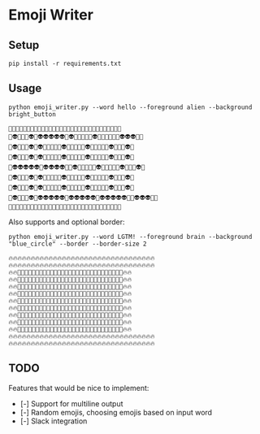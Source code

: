 # Emoji Writer

## Setup

```
pip install -r requirements.txt
```

## Usage

`python emoji_writer.py --word hello --foreground alien --background bright_button`

```
🔆🔆🔆🔆🔆🔆🔆🔆🔆🔆🔆🔆🔆🔆🔆🔆🔆🔆🔆🔆🔆🔆🔆🔆🔆🔆🔆🔆🔆🔆🔆
🔆👽🔆🔆🔆👽🔆👽👽👽👽👽🔆👽🔆🔆🔆🔆🔆👽🔆🔆🔆🔆🔆🔆👽👽👽🔆🔆
🔆👽🔆🔆🔆👽🔆👽🔆🔆🔆🔆🔆👽🔆🔆🔆🔆🔆👽🔆🔆🔆🔆🔆👽🔆🔆🔆👽🔆
🔆👽🔆🔆🔆👽🔆👽🔆🔆🔆🔆🔆👽🔆🔆🔆🔆🔆👽🔆🔆🔆🔆🔆👽🔆🔆🔆👽🔆
🔆👽👽👽👽👽🔆👽👽👽👽🔆🔆👽🔆🔆🔆🔆🔆👽🔆🔆🔆🔆🔆👽🔆🔆🔆👽🔆
🔆👽🔆🔆🔆👽🔆👽🔆🔆🔆🔆🔆👽🔆🔆🔆🔆🔆👽🔆🔆🔆🔆🔆👽🔆🔆🔆👽🔆
🔆👽🔆🔆🔆👽🔆👽🔆🔆🔆🔆🔆👽🔆🔆🔆🔆🔆👽🔆🔆🔆🔆🔆👽🔆🔆🔆👽🔆
🔆👽🔆🔆🔆👽🔆👽👽👽👽👽🔆👽👽👽👽👽🔆👽👽👽👽👽🔆🔆👽👽👽🔆🔆
🔆🔆🔆🔆🔆🔆🔆🔆🔆🔆🔆🔆🔆🔆🔆🔆🔆🔆🔆🔆🔆🔆🔆🔆🔆🔆🔆🔆🔆🔆🔆
```

Also supports and optional border:

`python emoji_writer.py --word LGTM! --foreground brain --background "blue_circle" --border --border-size 2`

```
🔥🔥🔥🔥🔥🔥🔥🔥🔥🔥🔥🔥🔥🔥🔥🔥🔥🔥🔥🔥🔥🔥🔥🔥🔥🔥🔥🔥🔥🔥🔥🔥🔥
🔥🔥🔥🔥🔥🔥🔥🔥🔥🔥🔥🔥🔥🔥🔥🔥🔥🔥🔥🔥🔥🔥🔥🔥🔥🔥🔥🔥🔥🔥🔥🔥🔥
🔥🔥🔵🔵🔵🔵🔵🔵🔵🔵🔵🔵🔵🔵🔵🔵🔵🔵🔵🔵🔵🔵🔵🔵🔵🔵🔵🔵🔵🔵🔵🔥🔥
🔥🔥🔵🧠🔵🔵🔵🔵🔵🔵🧠🧠🧠🔵🔵🧠🧠🧠🧠🧠🔵🧠🔵🔵🔵🧠🔵🔵🧠🔵🔵🔥🔥
🔥🔥🔵🧠🔵🔵🔵🔵🔵🧠🔵🔵🔵🧠🔵🔵🔵🧠🔵🔵🔵🧠🧠🔵🧠🧠🔵🔵🧠🔵🔵🔥🔥
🔥🔥🔵🧠🔵🔵🔵🔵🔵🧠🔵🔵🔵🔵🔵🔵🔵🧠🔵🔵🔵🧠🔵🧠🔵🧠🔵🔵🧠🔵🔵🔥🔥
🔥🔥🔵🧠🔵🔵🔵🔵🔵🧠🔵🔵🔵🔵🔵🔵🔵🧠🔵🔵🔵🧠🔵🧠🔵🧠🔵🔵🧠🔵🔵🔥🔥
🔥🔥🔵🧠🔵🔵🔵🔵🔵🧠🔵🔵🧠🧠🔵🔵🔵🧠🔵🔵🔵🧠🔵🔵🔵🧠🔵🔵🧠🔵🔵🔥🔥
🔥🔥🔵🧠🔵🔵🔵🔵🔵🧠🔵🔵🔵🧠🔵🔵🔵🧠🔵🔵🔵🧠🔵🔵🔵🧠🔵🔵🔵🔵🔵🔥🔥
🔥🔥🔵🧠🧠🧠🧠🧠🔵🔵🧠🧠🧠🔵🔵🔵🔵🧠🔵🔵🔵🧠🔵🔵🔵🧠🔵🔵🧠🔵🔵🔥🔥
🔥🔥🔵🔵🔵🔵🔵🔵🔵🔵🔵🔵🔵🔵🔵🔵🔵🔵🔵🔵🔵🔵🔵🔵🔵🔵🔵🔵🔵🔵🔵🔥🔥
🔥🔥🔥🔥🔥🔥🔥🔥🔥🔥🔥🔥🔥🔥🔥🔥🔥🔥🔥🔥🔥🔥🔥🔥🔥🔥🔥🔥🔥🔥🔥🔥🔥
🔥🔥🔥🔥🔥🔥🔥🔥🔥🔥🔥🔥🔥🔥🔥🔥🔥🔥🔥🔥🔥🔥🔥🔥🔥🔥🔥🔥🔥🔥🔥🔥🔥
```	

## TODO
Features that would be nice to implement:

* [-] Support for multiline output
* [-] Random emojis, choosing emojis based on input word
* [-] Slack integration

